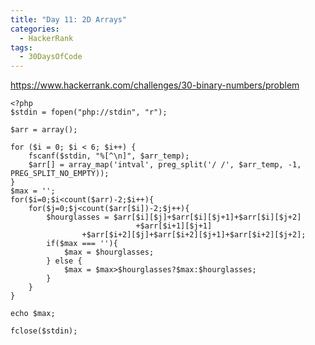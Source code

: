 ```yaml
---
title: "Day 11: 2D Arrays"
categories:
  - HackerRank
tags:
  - 30DaysOfCode
---
```


<https://www.hackerrank.com/challenges/30-binary-numbers/problem>

    <?php
    $stdin = fopen("php://stdin", "r");
    
    $arr = array();
    
    for ($i = 0; $i < 6; $i++) {
        fscanf($stdin, "%[^\n]", $arr_temp);
        $arr[] = array_map('intval', preg_split('/ /', $arr_temp, -1, PREG_SPLIT_NO_EMPTY));
    }
    $max = '';
    for($i=0;$i<count($arr)-2;$i++){
        for($j=0;$j<count($arr[$i])-2;$j++){
            $hourglasses = $arr[$i][$j]+$arr[$i][$j+1]+$arr[$i][$j+2]
                                +$arr[$i+1][$j+1]
                    +$arr[$i+2][$j]+$arr[$i+2][$j+1]+$arr[$i+2][$j+2];
            if($max === ''){
                $max = $hourglasses;
            } else {
                $max = $max>$hourglasses?$max:$hourglasses;
            }
        }
    }
    
    echo $max;
    
    fclose($stdin);
    
    
        
